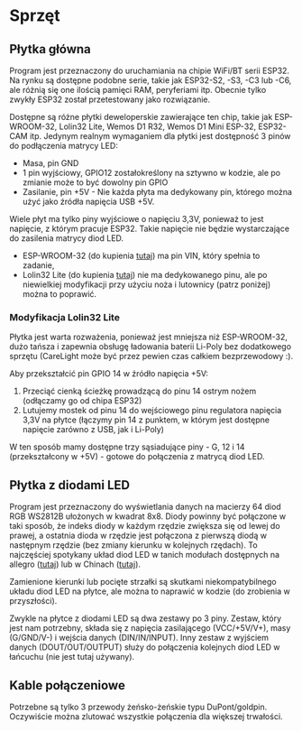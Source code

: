 # Sprzęt

## Płytka główna

Program jest przeznaczony do uruchamiania na chipie WiFi/BT serii ESP32. Na rynku są dostępne podobne serie, takie jak ESP32-S2, -S3, -C3 lub -C6, ale różnią się one ilością pamięci RAM, peryferiami itp. Obecnie tylko zwykły ESP32 został przetestowany jako rozwiązanie.

Dostępne są różne płytki deweloperskie zawierające ten chip, takie jak ESP-WROOM-32, Lolin32 Lite, Wemos D1 R32, Wemos D1 Mini ESP-32, ESP32-CAM itp. Jedynym realnym wymaganiem dla płytki jest dostępność 3 pinów do podłączenia matrycy LED:
* Masa, pin GND
* 1 pin wyjściowy, GPIO12 zostałokreślony na sztywno w kodzie, ale po zmianie może to być dowolny pin GPIO
* Zasilanie, pin +5V - Nie każda płyta ma dedykowany pin, którego można użyć jako źródła napięcia USB +5V.

Wiele płyt ma tylko piny wyjściowe o napięciu 3,3V, ponieważ to jest napięcie, z którym pracuje ESP32. Takie napięcie nie będzie wystarczające do zasilenia matrycy diod LED.
* ESP-WROOM-32 (do kupienia [tutaj](https://allegro.pl/listing?string=esp-wroom-32)) ma pin VIN, który spełnia to zadanie, 
* Lolin32 Lite (do kupienia [tutaj](https://allegro.pl/listing?string=lolin32%20lite)) nie ma dedykowanego pinu, ale po niewielkiej modyfikacji przy użyciu noża i lutownicy (patrz poniżej) można to poprawić. 

### Modyfikacja Lolin32 Lite

Płytka jest warta rozważenia, ponieważ jest mniejsza niż ESP-WROOM-32, dużo tańsza i zapewnia obsługę ładowania baterii Li-Poly bez dodatkowego sprzętu (CareLight może być przez pewien czas całkiem bezprzewodowy :).

Aby przekształcić pin GPIO 14 w źródło napięcia +5V:
1. Przeciąć cienką ścieżkę prowadzącą do pinu 14 ostrym nożem (odłączamy go od chipa ESP32)
2. Lutujemy mostek od pinu 14 do wejściowego pinu regulatora napięcia 3,3V na płytce (łączymy pin 14 z punktem, w którym jest dostępne napięcie zarówno z USB, jak i Li-Poly)

W ten sposób mamy dostępne trzy sąsiadujące piny - G, 12 i 14 (przekształcony w +5V) - gotowe do połączenia z matrycą diod LED.

## Płytka z diodami LED

Program jest przeznaczony do wyświetlania danych na macierzy 64 diod RGB WS2812B ułożonych w kwadrat 8x8. Diody powinny być połączone w taki sposób, że indeks diody w każdym rzędzie zwiększa się od lewej do prawej, a ostatnia dioda w rzędzie jest połączona z pierwszą diodą w następnym rzędzie (bez zmiany kierunku w kolejnych rzędach). To najczęściej spotykany układ diod LED w tanich modułach dostępnych na allegro ([tutaj](https://allegro.pl/listing?string=8x8%20ws2812b)) lub w Chinach ([tutaj](https://aliexpress.com/w/wholesale-8x8-ws2812b.html)).

Zamienione kierunki lub pocięte strzałki są skutkami niekompatybilnego układu diod LED na płytce, ale można to naprawić w kodzie (do zrobienia w przyszłości).

Zwykle na płytce z diodami LED są dwa zestawy po 3 piny. Zestaw, który jest nam potrzebny, składa się z napięcia zasilającego (VCC/+5V/V+), masy (G/GND/V-) i wejścia danych (DIN/IN/INPUT). Inny zestaw z wyjściem danych (DOUT/OUT/OUTPUT) służy do połączenia kolejnych diod LED w łańcuchu (nie jest tutaj używany).

## Kable połączeniowe

Potrzebne są tylko 3 przewody żeńsko-żeńskie typu DuPont/goldpin. Oczywiście można zlutować wszystkie połączenia dla większej trwałości.
